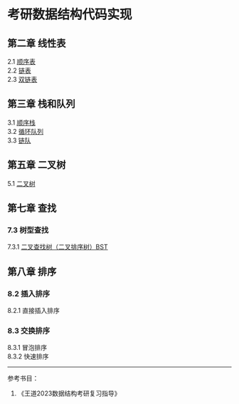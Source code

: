 # 考研数据结构代码实现
## 第二章 线性表
2.1 [顺序表](./Linear_table/SqList.cpp)  
2.2 [链表](./Linear_table/LinkList.cpp)  
2.3 [双链表](./Linear_table/DList.cpp)  
## 第三章 栈和队列
3.1 [顺序栈](./Queue_and_Stack/Stack.cpp)  
3.2 [循环队列](./Queue_and_Stack/SqQueue.cpp)  
3.3 [链队](./Queue_and_Stack/LinkQueue.cpp)  
## 第五章 二叉树
5.1 [二叉树](./BiTree/main.cpp)  
## 第七章 查找
### 7.3 树型查找  
7.3.1 [二叉查找树（二叉排序树）BST](./BiTree/BST.cpp)  
## 第八章 排序  
### 8.2 插入排序
8.2.1 直接插入排序  
### 8.3 交换排序
8.3.1 冒泡排序  
8.3.2 快速排序  

---
参考书目：
1. 《王道2023数据结构考研复习指导》